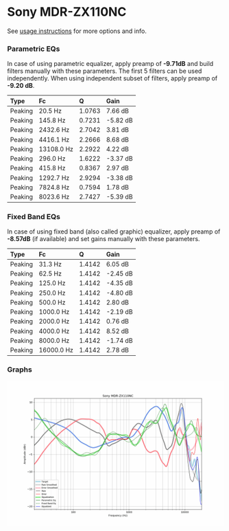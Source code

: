 # Sony MDR-ZX110NC
See [usage instructions](https://github.com/jaakkopasanen/AutoEq#usage) for more options and info.

### Parametric EQs
In case of using parametric equalizer, apply preamp of **-9.71dB** and build filters manually
with these parameters. The first 5 filters can be used independently.
When using independent subset of filters, apply preamp of **-9.20 dB**.

| Type    | Fc         |      Q | Gain     |
|:--------|:-----------|:-------|:---------|
| Peaking | 20.5 Hz    | 1.0763 | 7.66 dB  |
| Peaking | 145.8 Hz   | 0.7231 | -5.82 dB |
| Peaking | 2432.6 Hz  | 2.7042 | 3.81 dB  |
| Peaking | 4416.1 Hz  | 2.2666 | 8.68 dB  |
| Peaking | 13108.0 Hz | 2.2922 | 4.22 dB  |
| Peaking | 296.0 Hz   | 1.6222 | -3.37 dB |
| Peaking | 415.8 Hz   | 0.8367 | 2.97 dB  |
| Peaking | 1292.7 Hz  | 2.9294 | -3.38 dB |
| Peaking | 7824.8 Hz  | 0.7594 | 1.78 dB  |
| Peaking | 8023.6 Hz  | 2.7427 | -5.39 dB |

### Fixed Band EQs
In case of using fixed band (also called graphic) equalizer, apply preamp of **-8.57dB**
(if available) and set gains manually with these parameters.

| Type    | Fc         |      Q | Gain     |
|:--------|:-----------|:-------|:---------|
| Peaking | 31.3 Hz    | 1.4142 | 6.05 dB  |
| Peaking | 62.5 Hz    | 1.4142 | -2.45 dB |
| Peaking | 125.0 Hz   | 1.4142 | -4.35 dB |
| Peaking | 250.0 Hz   | 1.4142 | -4.80 dB |
| Peaking | 500.0 Hz   | 1.4142 | 2.80 dB  |
| Peaking | 1000.0 Hz  | 1.4142 | -2.19 dB |
| Peaking | 2000.0 Hz  | 1.4142 | 0.76 dB  |
| Peaking | 4000.0 Hz  | 1.4142 | 8.52 dB  |
| Peaking | 8000.0 Hz  | 1.4142 | -1.74 dB |
| Peaking | 16000.0 Hz | 1.4142 | 2.78 dB  |

### Graphs
![](./Sony%20MDR-ZX110NC.png)